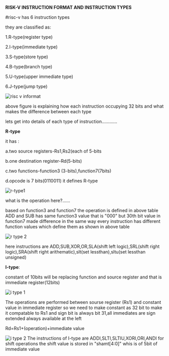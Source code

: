 **RISK-V INSTRUCTION FORMAT AND INSTRUCTION TYPES**

#risc-v has 6 instruction types

they are classified as:

1.R-type(register type)

2.I-type(immediate type)

3.S-type(store type)

4.B-type(branch type)

5.U-type(upper immediate type)

6.J-type(jump type)

![risc v informat](https://github.com/NaveenReddyMiniPuri123/Vsdquadron-mini-internship/assets/167668786/44a340a2-a0c8-4d8f-8ba1-fc7d5f99ac9d)

above figure is explaining how each instruction occupying 32 bits and what makes the difference between each type

lets get into details of each type of instruction............

**R-type**

it has :

a.two source registers-Rs1,Rs2(each of 5-bits

b.one destination register-Rd(5-bits)

c.two functions-function3 (3-bits),function7(7bits)

d.opcode is 7 bits(0110011) it defines R-type

![r-type1](https://github.com/NaveenReddyMiniPuri123/Vsdquadron-mini-internship/assets/167668786/54400be0-aef4-43e1-af4d-73e03a603050)


what is the operation here?......

based on function3 and function7 the operation is defined 
in above table ADD and SUB has same function3 value that is "000" but 30th bit value in function7 made difference in the same way every instruction has different function values which define them as shown in above table

![r type 2](https://github.com/NaveenReddyMiniPuri123/Vsdquadron-mini-internship/assets/167668786/0d40a01c-3b5f-4dfd-bbe8-145bc4993e10)

here instructions are ADD,SUB,XOR,OR,SLA(shift left logic),SRL(shift right logic),SRA(shift right arithematic),slt(set lessthan),sltu(set lessthan unsigned)

**I-type**:

constant of 10bits will be replacing function and source register and that is immediate register(12bits)

![i type 1](https://github.com/NaveenReddyMiniPuri123/Vsdquadron-mini-internship/assets/167668786/abe90461-12cf-454e-8a9e-bab16391073e)

The operations are performed between sourse register (Rs1) and constant value in immediate register so we need to make constant as 32 bit to make it compatable to Rs1 and sign bit is always bit 31,all immediates are sign extended always available at the left

Rd=Rs1+(operation)+immediate value

![i type 2](https://github.com/NaveenReddyMiniPuri123/Vsdquadron-mini-internship/assets/167668786/9c6e6549-51ba-49a7-8f23-eb958c49556a)
The instructions of I-type are ADDI,SLTI,SLTIU,XORI,ORI,ANDI for shift operations the shift value is stored in "shamt[4:0]" whis is of 5bit of immediate value 
